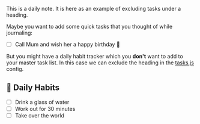 This is a daily note. It is here as an example of excluding tasks under a heading.

Maybe you want to add some quick tasks that you thought of while journaling:

- [ ] Call Mum and wish her a happy birthday 🔼

But you might have a daily habit tracker which you **don't** want to add to your master task list. In this case we can exclude the heading in the [tasks.js](../02%20Documentation/tasks.js.md) config.

## 🌱 Daily Habits

- [ ] Drink a glass of water
- [ ] Work out for 30 minutes
- [ ] Take over the world
